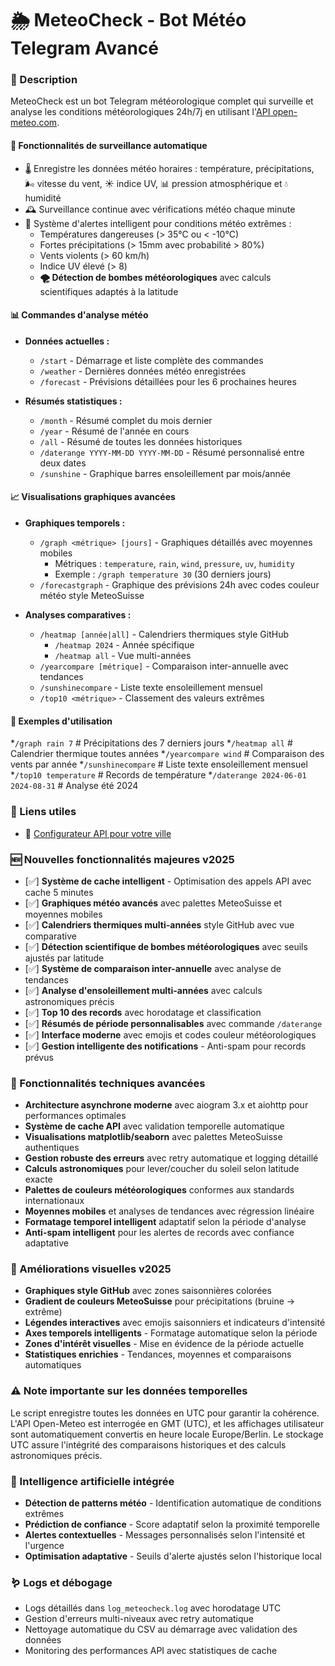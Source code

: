 # 🌦 MeteoCheck - Bot Météo Telegram Avancé

### 📌 Description
MeteoCheck est un bot Telegram météorologique complet qui surveille et analyse les conditions météorologiques 24h/7j en utilisant l'[API open-meteo.com](https://open-meteo.com/en/docs).

#### 🔄 Fonctionnalités de surveillance automatique
* 🌡️ Enregistre les données météo horaires : température, précipitations, 🌬️ vitesse du vent, ☀️ indice UV, 📊 pression atmosphérique et 💧 humidité
* 🕰️ Surveillance continue avec vérifications météo chaque minute
* 🚨 Système d'alertes intelligent pour conditions météo extrêmes :
  * Températures dangereuses (> 35°C ou < -10°C)
  * Fortes précipitations (> 15mm avec probabilité > 80%)
  * Vents violents (> 60 km/h)
  * Indice UV élevé (> 8)
  * **🌪️ Détection de bombes météorologiques** avec calculs scientifiques adaptés à la latitude

#### 📊 Commandes d'analyse météo
* **Données actuelles :**
  * `/start` - Démarrage et liste complète des commandes
  * `/weather` - Dernières données météo enregistrées
  * `/forecast` - Prévisions détaillées pour les 6 prochaines heures

* **Résumés statistiques :**
  * `/month` - Résumé complet du mois dernier
  * `/year` - Résumé de l'année en cours
  * `/all` - Résumé de toutes les données historiques
  * `/daterange YYYY-MM-DD YYYY-MM-DD` - Résumé personnalisé entre deux dates
  * `/sunshine` - Graphique barres ensoleillement par mois/année

#### 📈 Visualisations graphiques avancées
* **Graphiques temporels :**
  * `/graph <métrique> [jours]` - Graphiques détaillés avec moyennes mobiles
    * Métriques : `temperature`, `rain`, `wind`, `pressure`, `uv`, `humidity`
    * Exemple : `/graph temperature 30` (30 derniers jours)
  * `/forecastgraph` - Graphique des prévisions 24h avec codes couleur météo style MeteoSuisse

* **Analyses comparatives :**
  * `/heatmap [année|all]` - Calendriers thermiques style GitHub
    * `/heatmap 2024` - Année spécifique
    * `/heatmap all` - Vue multi-années
  * `/yearcompare [métrique]` - Comparaison inter-annuelle avec tendances
  * `/sunshinecompare` - Liste texte ensoleillement mensuel
  * `/top10 <métrique>` - Classement des valeurs extrêmes

#### 🎯 Exemples d'utilisation
*`/graph rain 7`          # Précipitations des 7 derniers jours
*`/heatmap all`           # Calendrier thermique toutes années
*`/yearcompare wind`      # Comparaison des vents par année
*`/sunshinecompare`       # Liste texte ensoleillement mensuel
*`/top10 temperature`     # Records de température
*`/daterange 2024-06-01 2024-08-31`  # Analyse été 2024

### 🔗 Liens utiles
* 🔗 [Configurateur API pour votre ville](https://open-meteo.com/en/docs)

### 🆕 Nouvelles fonctionnalités majeures v2025
* [✅] **Système de cache intelligent** - Optimisation des appels API avec cache 5 minutes
* [✅] **Graphiques météo avancés** avec palettes MeteoSuisse et moyennes mobiles
* [✅] **Calendriers thermiques multi-années** style GitHub avec vue comparative
* [✅] **Détection scientifique de bombes météorologiques** avec seuils ajustés par latitude
* [✅] **Système de comparaison inter-annuelle** avec analyse de tendances
* [✅] **Analyse d'ensoleillement multi-années** avec calculs astronomiques précis
* [✅] **Top 10 des records** avec horodatage et classification
* [✅] **Résumés de période personnalisables** avec commande `/daterange`
* [✅] **Interface moderne** avec emojis et codes couleur météorologiques
* [✅] **Gestion intelligente des notifications** - Anti-spam pour records prévus

### 🚀 Fonctionnalités techniques avancées
* **Architecture asynchrone moderne** avec aiogram 3.x et aiohttp pour performances optimales
* **Système de cache API** avec validation temporelle automatique
* **Visualisations matplotlib/seaborn** avec palettes MeteoSuisse authentiques
* **Gestion robuste des erreurs** avec retry automatique et logging détaillé
* **Calculs astronomiques** pour lever/coucher du soleil selon latitude exacte
* **Palettes de couleurs météorologiques** conformes aux standards internationaux
* **Moyennes mobiles** et analyses de tendances avec régression linéaire
* **Formatage temporel intelligent** adaptatif selon la période d'analyse
* **Anti-spam intelligent** pour les alertes de records avec confiance adaptative

### 🎨 Améliorations visuelles v2025
* **Graphiques style GitHub** avec zones saisonnières colorées
* **Gradient de couleurs MeteoSuisse** pour précipitations (bruine → extrême)
* **Légendes interactives** avec emojis saisonniers et indicateurs d'intensité
* **Axes temporels intelligents** - Formatage automatique selon la période
* **Zones d'intérêt visuelles** - Mise en évidence de la période actuelle
* **Statistiques enrichies** - Tendances, moyennes et comparaisons automatiques

### ⚠️ Note importante sur les données temporelles
Le script enregistre toutes les données en UTC pour garantir la cohérence. L'API Open-Meteo est interrogée en GMT (UTC), et les affichages utilisateur sont automatiquement convertis en heure locale Europe/Berlin. Le stockage UTC assure l'intégrité des comparaisons historiques et des calculs astronomiques précis.

### 🧠 Intelligence artificielle intégrée
* **Détection de patterns météo** - Identification automatique de conditions extrêmes
* **Prédiction de confiance** - Score adaptatif selon la proximité temporelle
* **Alertes contextuelles** - Messages personnalisés selon l'intensité et l'urgence
* **Optimisation adaptative** - Seuils d'alerte ajustés selon l'historique local

### 🪱 Logs et débogage
* Logs détaillés dans `log_meteocheck.log` avec horodatage UTC
* Gestion d'erreurs multi-niveaux avec retry automatique
* Nettoyage automatique du CSV au démarrage avec validation des données
* Monitoring des performances API avec statistiques de cache
